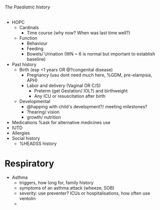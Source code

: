 ###### The Paediatric history

- HOPC
    + Cardinals
        * Time course (why now? When was last time well?)
    + Function
        * Behaviour
        * Feeding
        * Bowels/ Urination (WN ~ 6 is normal but important to establish baseline)
- Past history
    + Birth (esp <1 years OR @?congenital disease)
        * Pregnancy (usu dont need much here, %GDM, pre-elampsia, APH)
        * Labor and delivery (Vaginal OR C/S)
            - Preterm (get Gestation/ IOL?) and birthweight
            - Any ICU or resuscitation after birth
    + Developmental
        * @happing with child's development?/ meeting milestones?
        * ?hearing/ vision
        * growth/ nutrition
- Medications %ask for alternative medicines use
- IUTD
- Allergies
- Social history 
    + %HEADSS history

# Respiratory
- Asthma
    + triggers, how long for, family history 
    + symptoms of an asthma attack (wheeze, SOB)
    + severity: use preventer? ICUs or hospitalisations, how often use ventolin
    + 
